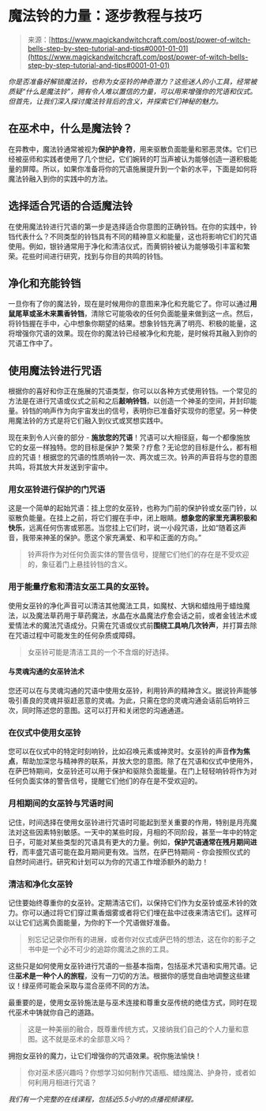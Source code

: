 <!--yml

category: 未分类

date: 2024-06-12 18:31:58

-->

# 魔法铃的力量：逐步教程与技巧

> 来源：[https://www.magickandwitchcraft.com/post/power-of-witch-bells-step-by-step-tutorial-and-tips#0001-01-01](https://www.magickandwitchcraft.com/post/power-of-witch-bells-step-by-step-tutorial-and-tips#0001-01-01)

*你是否准备好解锁魔法铃，也称为女巫铃的神奇潜力？这些迷人的小工具，经常被质疑“什么是魔法铃”，拥有令人难以置信的力量，可以用来增强你的咒语和仪式。但首先，让我们深入探讨魔法铃背后的含义，并探索它们神秘的魅力。*

## 在巫术中，什么是魔法铃？

在异教中，魔法铃通常被视为**保护护身符**，用来驱散负面能量和邪恶灵体。它们已经被巫师和实践者使用了几个世纪，它们婉转的叮当声被认为能够创造一道积极能量的屏障。所以，如果你准备将你的咒语施展提升到一个新的水平，下面是如何将魔法铃融入到你的实践中的方法。

## 选择适合咒语的合适魔法铃

在使用魔法铃进行咒语的第一步是选择适合你意图的正确铃铛。在你的实践中，铃铛代表什么？不同类型的铃铛具有不同的精神意义和能量，这也将影响它们的咒语使用。例如，银铃通常用于净化和清洁仪式，而黄铜铃被认为能够吸引丰富和繁荣。花些时间进行研究，找到与你目的共鸣的铃铛。

## 净化和充能铃铛

一旦你有了你的魔法铃，现在是时候用你的意图来净化和充能它了。你可以通过**用鼠尾草或圣木来熏香铃铛**，清除它可能吸收的任何负面能量来做到这一点。然后，将铃铛握在手中，心中想象你期望的结果。想象铃铛充满了明亮、积极的能量，这将增强你咒语的效果。现在你的魔法铃已经被净化和充能，是时候将其融入到你的咒语工作中了。

## 使用魔法铃进行咒语

根据你的喜好和你正在施展的咒语类型，你可以以各种方式使用铃铛。一个常见的方法是在进行咒语或仪式之前和之后**敲响铃铛**，以创造一个神圣的空间，并封印能量。铃铛的响声作为向宇宙发出的信号，表明你已准备好实现你的愿望。另一种使用魔法铃的方式是将它们融入到仪式或冥想实践中。

现在来到令人兴奋的部分 - **施放您的咒语**！咒语可以大相径庭，每一个都像施放它的女巫一样独特。您的目标是保护？繁荣？疗愈？无论您的目标是什么，都有相应的咒语！根据您的咒语的性质响铃一次、两次或三次。铃声的声音将与您的意图共鸣，将其放大并发送到宇宙中。

### 用女巫铃进行保护的门咒语

这是一个简单的起始咒语：挂上您的女巫铃，也称为门前的保护铃或女巫门铃，以驱散负能量。在挂上之前，将它们握在手中，闭上眼睛。**想象您的家里充满积极和快乐**，远离任何伤害或邪恶。当您挂上它们时，说一小段咒语，比如“随着这声音，我带来神圣的保护。愿这个家充满爱、和平和正面的方向。”

> 铃声将作为对任何负面实体的警告信号，提醒它们他们的存在是不受欢迎的，象征着门上悬挂铃铛的含义。

### 用于能量疗愈和清洁女巫工具的女巫铃。

使用女巫铃的净化声音可以清洁其他魔法工具，如魔杖、大锅和蜡烛用于蜡烛魔法，以及魔法草药用于草药魔法，水晶在水晶魔法疗愈会话之前，或者金钱法术或爱情法术的魔法咒语成分。只需在咒语或仪式前**围绕工具响几次铃声**，并打算去除在咒语过程中可能发生的任何杂质或障碍。

> 女巫铃可能是清洁工具的一个不含烟的好选择。

#### 与灵魂沟通的女巫铃法术

您还可以在与灵魂沟通的咒语中使用女巫铃，利用铃声的精神含义。据说铃声能够吸引善良的灵魂并驱赶恶意的灵魂。为此，只需在您的灵魂沟通会话前后响铃三次，同时陈述您的意图。这可以打开和关闭您的沟通通道。

### 在仪式中使用女巫铃

您可以在仪式中的特定时刻响铃，比如召唤元素或神灵时。女巫铃的声音**作为焦点**，帮助加深您与精神界的联系，并放大您的意图。除了在咒语和仪式中使用外，在萨巴特期间，女巫铃还可以用于保护和驱除负面能量。在门上轻轻响铃将作为对任何负面实体的警告信号，提醒它们他们的存在是不受欢迎的。

### 月相期间的女巫铃与咒语时间

记住，时间选择在使用女巫铃进行咒语时可能起到至关重要的作用，特别是月亮魔法对这些因素特别敏感。一天中的某些时段，月相的不同阶段，甚至一年中的特定日子，可能对某些类型的咒语具有更大的力量。例如，**保护咒语通常在残月期间进行**，而丰盛咒语可能在盈月期间更有效。当然，在萨巴特期间 - 你会按照仪式的自然时间进行。研究和计划可以为你的咒语工作增添额外的助力！

### 清洁和净化女巫铃

记住要始终尊重你的女巫铃。定期清洁它们，以保持它们作为女巫铃或巫术铃的效力。你可以通过将它们穿过熏香烟雾或者将它们埋在盐中过夜来清洁它们。这样可以让它们远离负面能量，为你的下一个咒语做好准备。

> 别忘记记录你所有的进展，或者你对仪式或萨巴特的想法，这在你的影子之书中是一个必不可少的追踪你魔法之旅的工具。

这些只是如何使用女巫铃进行咒语的一些基本指南，包括巫术咒语和实用咒语。记住**巫术是一种个人的旅程**，没有一刀切的方法。根据你的感觉自由地调整这些建议！绿巫师可能会采取与混合巫师不同的方法。

最重要的是，使用女巫铃施法是与巫术连接和尊重女巫传统的绝佳方式，同时在现代巫术中铸就你自己的道路。

> 这是一种美丽的融合，既尊重传统方式，又接纳我们自己的个人力量和意图。这不就是巫术的全部意义吗？

拥抱女巫铃的魔力，让它们增强你的咒语效果。祝你施法愉快！

> 你对巫术感兴趣吗？你想学习如何制作咒语瓶、蜡烛魔法、护身符，或者如何利用月相进行咒语？

*我们有一个完整的在线课程，包括近5.5小时的点播视频课程。*
